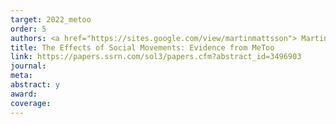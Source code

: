 ```yaml
---
target: 2022_metoo
order: 5
authors: <a href="https://sites.google.com/view/martinmattsson"> Martin Mattsson </a>
title: The Effects of Social Movements: Evidence from MeToo
link: https://papers.ssrn.com/sol3/papers.cfm?abstract_id=3496903
journal:
meta:
abstract: y
award: 
coverage:
---
```

